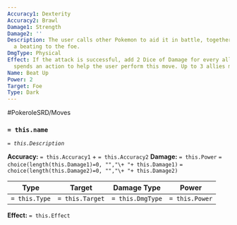 ```yaml
---
Accuracy1: Dexterity
Accuracy2: Brawl
Damage1: Strength
Damage2: ''
Description: The user calls other Pokemon to aid it in battle, together they give
  a beating to the foe.
DmgType: Physical
Effect: If the attack is successful, add 2 Dice of Damage for every ally Pokemon that
  spends an action to help the user perform this move. Up to 3 allies may join.
Name: Beat Up
Power: 2
Target: Foe
Type: Dark
---
```


#PokeroleSRD/Moves

### `= this.name` 
*`= this.Description`*

**Accuracy:** `= this.Accuracy1` + `= this.Accuracy2`
**Damage:** `= this.Power` `= choice(length(this.Damage1)=0, "","\+ "+ this.Damage1)` `= choice(length(this.Damage2)=0, "","\+ "+ this.Damage2)`

| Type          | Target          | Damage Type          | Power          |
| ------------- | --------------- | ---------------- | -------------- |
| `= this.Type` | `= this.Target` | `= this.DmgType` | `= this.Power` | 

**Effect:** `= this.Effect`